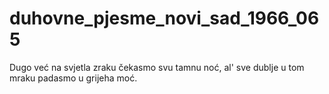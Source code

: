 # duhovne_pjesme_novi_sad_1966_065
Dugo već na svjetla zraku čekasmo svu tamnu noć, al' sve dublje u tom mraku padasmo u grijeha moć.
